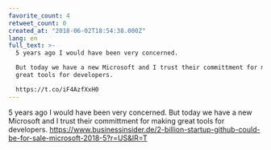 ```yaml
---
favorite_count: 4
retweet_count: 0
created_at: "2018-06-02T18:54:38.000Z"
lang: en
full_text: >-
  5 years ago I would have been very concerned.

  But today we have a new Microsoft and I trust their committment for making
  great tools for developers. 

  https://t.co/iF4AzfXxH0
---
```


5 years ago I would have been very concerned. But today we have a new Microsoft
and I trust their committment for making great tools for developers.
<https://www.businessinsider.de/2-billion-startup-github-could-be-for-sale-microsoft-2018-5?r=US&IR=T>
